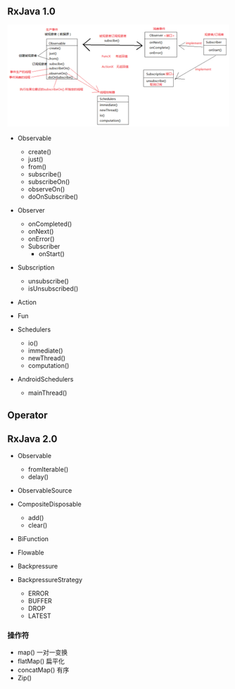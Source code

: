## RxJava 1.0

![](RxJava1.0/images/RxJava.png)

- Observable

  - create()
  - just()
  - from()
  - subscribe()
  - subscribeOn()
  - observeOn()
  - doOnSubscribe()
- Observer

  - onCompleted()
  - onNext()
  - onError()
  - Subscriber
    - onStart()
- Subscription

  - unsubscribe()
  - isUnsubscribed()
- Action
- Fun
- Schedulers

  - io()
  - immediate()
  - newThread()
  - computation()
- AndroidSchedulers
  - mainThread()

## Operator

## RxJava 2.0

- Observable
  - fromIterable()
  - delay()


- ObservableSource


- CompositeDisposable
  - add()
  - clear()
- BiFunction
- Flowable
- Backpressure
- BackpressureStrategy
  - ERROR
  - BUFFER
  - DROP
  - LATEST

### 操作符

- map() 一对一变换
- flatMap() 扁平化
- concatMap() 有序
- Zip()
